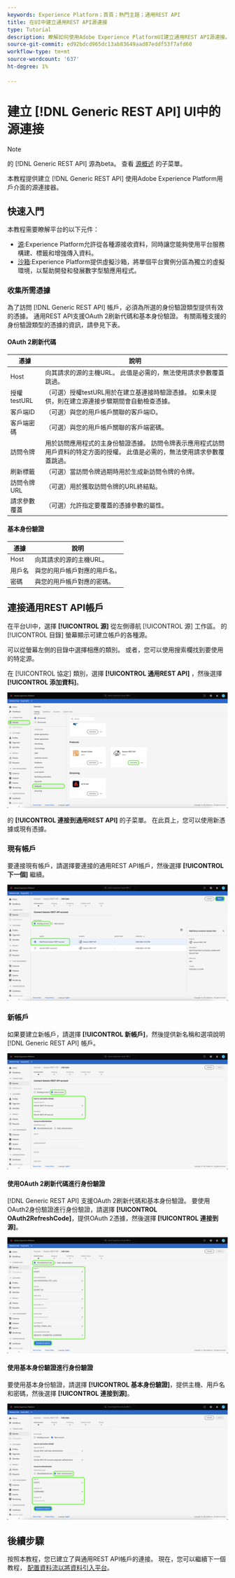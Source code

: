 ```yaml
---
keywords: Experience Platform；首頁；熱門主題；通用REST API
title: 在UI中建立通用REST API源連接
type: Tutorial
description: 瞭解如何使用Adobe Experience PlatformUI建立通用REST API源連接。
source-git-commit: ed92bdcd965dc13ab83649aad87eddf53f7afd60
workflow-type: tm+mt
source-wordcount: '637'
ht-degree: 1%

---
```


# 建立 [!DNL Generic REST API] UI中的源連接

>[!NOTE]
>
> 的 [!DNL Generic REST API] 源為beta。 查看 [源概述](../../../../home.md#terms-and-conditions) 的子菜單。

本教程提供建立 [!DNL Generic REST API] 使用Adobe Experience Platform用戶介面的源連接器。

## 快速入門

本教程需要瞭解平台的以下元件：

* [源](../../../../home.md):Experience Platform允許從各種源接收資料，同時讓您能夠使用平台服務構建、標籤和增強傳入資料。
* [沙箱](../../../../../sandboxes/home.md):Experience Platform提供虛擬沙箱，將單個平台實例分區為獨立的虛擬環境，以幫助開發和發展數字型驗應用程式。

### 收集所需憑據

為了訪問 [!DNL Generic REST API] 帳戶，必須為所選的身份驗證類型提供有效的憑據。 通用REST API支援OAuth 2刷新代碼和基本身份驗證。 有關兩種支援的身份驗證類型的憑據的資訊，請參見下表。

#### OAuth 2刷新代碼

| 憑據 | 說明 |
| --- | --- |
| Host | 向其請求的源的主機URL。 此值是必需的，無法使用請求參數覆蓋跳過。 |
| 授權testURL | （可選）授權testURL用於在建立基連接時驗證憑據。 如果未提供，則在建立源連接步驟期間會自動檢查憑據。 |
| 客戶端ID | （可選）與您的用戶帳戶關聯的客戶端ID。 |
| 客戶端密碼 | （可選）與您的用戶帳戶關聯的客戶端密碼。 |
| 訪問令牌 | 用於訪問應用程式的主身份驗證憑據。 訪問令牌表示應用程式訪問用戶資料的特定方面的授權。 此值是必需的，無法使用請求參數覆蓋跳過。 |
| 刷新標籤 | （可選）當訪問令牌過期時用於生成新訪問令牌的令牌。 |
| 訪問令牌URL | （可選）用於獲取訪問令牌的URL終結點。 |
| 請求參數覆蓋 | （可選）允許指定要覆蓋的憑據參數的屬性。 |


#### 基本身份驗證

| 憑據 | 說明 |
| --- | --- |
| Host | 向其請求的源的主機URL。 |
| 用戶名 | 與您的用戶帳戶對應的用戶名。 |
| 密碼 | 與您的用戶帳戶對應的密碼。 |

## 連接通用REST API帳戶

在平台UI中，選擇 **[!UICONTROL 源]** 從左側導航 [!UICONTROL 源] 工作區。 的 [!UICONTROL 目錄] 螢幕顯示可建立帳戶的各種源。

可以從螢幕左側的目錄中選擇相應的類別。 或者，您可以使用搜索欄找到要使用的特定源。

在 [!UICONTROL 協定] 類別，選擇 **[!UICONTROL 通用REST API]** ，然後選擇 **[!UICONTROL 添加資料]**。

![目錄](../../../../images/tutorials/create/generic-rest/catalog.png)

的 **[!UICONTROL 連接到通用REST API]** 的子菜單。 在此頁上，您可以使用新憑據或現有憑據。

### 現有帳戶

要連接現有帳戶，請選擇要連接的通用REST API帳戶，然後選擇 **[!UICONTROL 下一個]** 繼續。

![現有](../../../../images/tutorials/create/generic-rest/existing.png)

### 新帳戶

如果要建立新帳戶，請選擇 **[!UICONTROL 新帳戶]**，然後提供新名稱和選項說明 [!DNL Generic REST API] 帳戶。

![新](../../../../images/tutorials/create/generic-rest/new.png)

#### 使用OAuth 2刷新代碼進行身份驗證

[!DNL Generic REST API] 支援OAuth 2刷新代碼和基本身份驗證。 要使用OAuth2身份驗證進行身份驗證，請選擇 **[!UICONTROL OAuth2RefreshCode]**，提供OAuth 2憑據，然後選擇 **[!UICONTROL 連接到源]**。

![](../../../../images/tutorials/create/generic-rest/oauth2.png)

#### 使用基本身份驗證進行身份驗證

要使用基本身份驗證，請選擇 **[!UICONTROL 基本身份驗證]**，提供主機、用戶名和密碼，然後選擇 **[!UICONTROL 連接到源]**。

![](../../../../images/tutorials/create/generic-rest/basic-authentication.png)

## 後續步驟

按照本教程，您已建立了與通用REST API帳戶的連接。 現在，您可以繼續下一個教程， [配置資料流以將資料引入平台](../../dataflow/protocols.md)。
